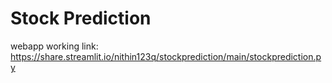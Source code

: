 # Stock Prediction
webapp working link:
https://share.streamlit.io/nithin123q/stockprediction/main/stockprediction.py
